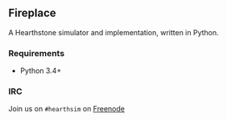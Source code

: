 ## Fireplace

A Hearthstone simulator and implementation, written in Python.

### Requirements

* Python 3.4+

### IRC

Join us on `#hearthsim` on [Freenode](https://freenode.net)
